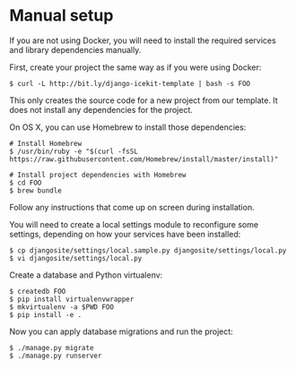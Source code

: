 # Manual setup

If you are not using Docker, you will need to install the required services and
library dependencies manually.

First, create your project the same way as if you were using Docker:

    $ curl -L http://bit.ly/django-icekit-template | bash -s FOO

This only creates the source code for a new project from our template. It does
not install any dependencies for the project.

On OS X, you can use Homebrew to install those dependencies:

    # Install Homebrew
    $ /usr/bin/ruby -e "$(curl -fsSL https://raw.githubusercontent.com/Homebrew/install/master/install)"

    # Install project dependencies with Homebrew
    $ cd FOO
    $ brew bundle

Follow any instructions that come up on screen during installation.

You will need to create a local settings module to reconfigure some settings,
depending on how your services have been installed:

    $ cp djangosite/settings/local.sample.py djangosite/settings/local.py
    $ vi djangosite/settings/local.py

Create a database and Python virtualenv:

    $ createdb FOO
    $ pip install virtualenvwrapper
    $ mkvirtualenv -a $PWD FOO
    $ pip install -e .

Now you can apply database migrations and run the project:

    $ ./manage.py migrate
    $ ./manage.py runserver
